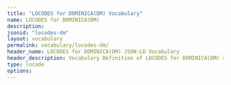 ```yaml
---
title: "LOCODES for DOMINICA(DM) Vocabulary"
name: LOCODES for DOMINICA(DM) 
description: 
jsonid: "locodes-dm"
layout: vocabulary
permalink: vocabulary/locodes-dm/
header_name: LOCODES for DOMINICA(DM) JSON-LD Vocabulary
header_description: Vocabulary Definition of LOCODES for DOMINICA(DM) semantics in HTML format. JSON-LD format is available at [locodes-dm.jsonld](https://edi3.org/vocabulary/locodes-dm.jsonld)
type: locode
options:
---
```

